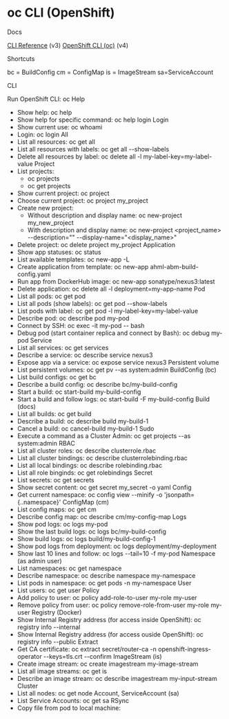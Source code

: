 # oc CLI (OpenShift)

Docs

[CLI Reference](https://docs.openshift.com/container-platform/3.7/cli_reference/index.html) (v3)
[OpenShift CLI (oc)](https://docs.openshift.com/container-platform/4.7/cli_reference/openshift_cli/getting-started-cli.html) (v4)

Shortcuts

bc = BuildConfig
cm = ConfigMap
is = ImageStream
sa=ServiceAccount

CLI

Run OpenShift CLI: oc
Help
- Show help: oc help
- Show help for specific command: oc help login
Login
- Show current use: oc whoami
- Login: oc login
All
- List all resources: oc get all
- List all resources with labels: oc get all --show-labels
- Delete all resources by label: oc delete all -l my-label-key=my-label-value
Project
- List projects:
	- oc projects
	- oc get projects
- Show current project: oc project
- Choose current project: oc project my_project
- Create new project:
	- Without description and display name: oc new-project my_new_project
	- With description and display name: oc new-project <project_name> --description="<description>" --display-name="<display_name>"
- Delete project: oc delete project my_project
Application
- Show app statuses: oc status
- List available templates: oc new-app -L
- Create application from template: ﻿oc new-app ahml-abm-build-config.yaml
- Run app from DockerHub image: oc new-app sonatype/nexus3:latest
- Delete application: oc delete all -l deployment=my-app-name
Pod
- List all pods: oc get pod
- List all pods (show labels): oc get pod --show-labels
- List pods with label: oc get pod -l my-label-key=my-label-value
- Describe pod: oc describe pod my-pod
- Connect by SSH: oc exec -it my-pod -- bash
- Debug pod (start container replica and connect by Bash): oc debug my-pod
Service
- List all services: oc get services
- Describe a service: oc describe service nexus3
- Expose app via a service: oc expose service nexus3
Persistent volume
- List persistent volumes: oc get pv --as system:admin
BuildConfig (bc)
- List build configs: oc get bc
- Describe a build config: oc describe bc/my-build-config
- Start a build: oc start-build my-build-config
- Start a build and follow logs: oc start-build -F my-build-config
Build (docs)
- List all builds: oc get build
- Describe a build: oc describe build my-build-1
- Cancel a build: oc cancel-build my-build-1
Sudo
- Execute a command as a Cluster Admin: oc get projects --as system:admin
RBAC
- List all cluster roles: oc describe clusterrole.rbac
- List all cluster bindings: oc describe clusterrolebinding.rbac
- List all local bindings: oc describe rolebinding.rbac
- List all role binginds: oc get rolebindings
Secret
- List secrets: oc get secrets
- Show secret content: oc get secret my_secret -o yaml
Config
- Get current namespace: oc config view --minify -o 'jsonpath={..namespace}'
ConfigMap (cm)
- List config maps: oc get cm
- Describe config map: oc describe cm/my-config-map
Logs
- Show pod logs: oc logs my-pod
- Show the last build logs: oc logs bc/my-build-config
- Show build logs: oc logs build/my-build-config-1
- Show pod logs from deployment: oc logs deployment/my-deployment
- Show last 10 lines and follow: oc logs --tail=10 -f my-pod
Namespace (as admin user)
- List namespaces: oc get namespace
- Describe namespace: oc describe namespace my-namespace
- List pods in namespace: oc get pods -n my-namespace
User
- List users: oc get user
Policy
- Add policy to user: oc policy add-role-to-user my-role my-user
- Remove policy from user: oc policy remove-role-from-user my-role my-user
Registry (Docker)
- Show Internal Registry address (for access inside OpenShift): oc registry info --internal
- Show Internal Registry address (for access ouside OpenShift): oc registry info --public
Extract
- Get CA certificate: oc extract secret/router-ca -n openshift-ingress-operator --keys=tls.crt --confirm
ImageStream (is)
- Create image stream: oc create imagestream  my-image-stream
- List all image streams: oc get is
- Describe an image stream: oc describe imagestream my-input-stream
Cluster
- List all nodes: oc get node
Account, ServiceAccount (sa)
- List Service Accounts: oc get sa
RSync
- Copy file from pod to local machine: 
